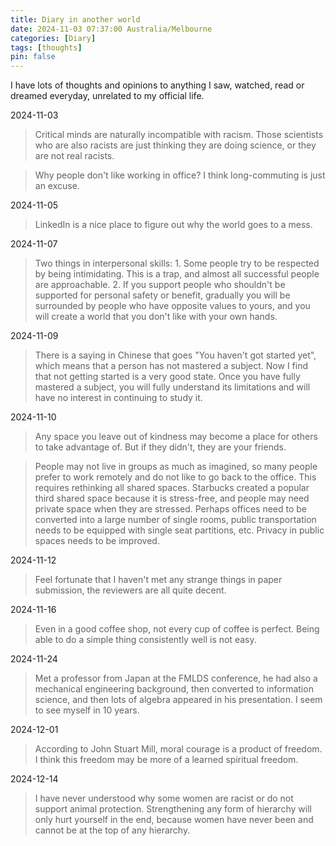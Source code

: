 ```yaml
---
title: Diary in another world
date: 2024-11-03 07:37:00 Australia/Melbourne
categories: [Diary]
tags: [thoughts]
pin: false
---
```


I have lots of thoughts and opinions to anything I saw, watched, read or dreamed everyday, unrelated to my official life. 

2024-11-03
>Critical minds are naturally incompatible with racism. Those scientists who are also racists are just thinking they are doing science, or they are not real racists.

>Why people don't like working in office? I think long-commuting is just an excuse.

2024-11-05
>LinkedIn is a nice place to figure out why the world goes to a mess. 

2024-11-07
>Two things in interpersonal skills: 1. Some people try to be respected by being intimidating. This is a trap, and almost all successful people are approachable. 2. If you support people who shouldn't be supported for personal safety or benefit, gradually you will be surrounded by people who have opposite values ​​to yours, and you will create a world that you don't like with your own hands.

2024-11-09
>There is a saying in Chinese that goes "You haven't got started yet", which means that a person has not mastered a subject. Now I find that not getting started is a very good state. Once you have fully mastered a subject, you will fully understand its limitations and will have no interest in continuing to study it.

2024-11-10
>Any space you leave out of kindness may become a place for others to take advantage of. But if they didn't, they are your friends.

>People may not live in groups as much as imagined, so many people prefer to work remotely and do not like to go back to the office. This requires rethinking all shared spaces. Starbucks created a popular third shared space because it is stress-free, and people may need private space when they are stressed. Perhaps offices need to be converted into a large number of single rooms, public transportation needs to be equipped with single seat partitions, etc. Privacy in public spaces needs to be improved.

2024-11-12
>Feel fortunate that I haven't met any strange things in paper submission, the reviewers are all quite decent. 

2024-11-16
>Even in a good coffee shop, not every cup of coffee is perfect. Being able to do a simple thing consistently well is not easy.

2024-11-24
>Met a professor from Japan at the FMLDS conference, he had also a mechanical engineering background, then converted to information science, and then lots of algebra appeared in his presentation. I seem to see myself in 10 years.

2024-12-01
>According to John Stuart Mill, moral courage is a product of freedom. I think this freedom may be more of a learned spiritual freedom.

2024-12-14
>I have never understood why some women are racist or do not support animal protection. Strengthening any form of hierarchy will only hurt yourself in the end, because women have never been and cannot be at the top of any hierarchy.